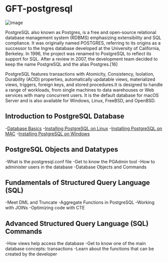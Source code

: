 # GFT-postgresql
![image](https://user-images.githubusercontent.com/22028539/123992699-39a55d00-d9a2-11eb-9731-533ebe786f6a.png)

PostgreSQL also known as Postgres, is a free and open-source relational database management system (RDBMS) emphasizing extensibility and SQL compliance. It was originally named POSTGRES, referring to its origins as a successor to the Ingres database developed at the University of California, Berkeley. In 1996, the project was renamed to PostgreSQL to reflect its support for SQL. After a review in 2007, the development team decided to keep the name PostgreSQL and the alias Postgres.[16]

PostgreSQL features transactions with Atomicity, Consistency, Isolation, Durability (ACID) properties, automatically updatable views, materialized views, triggers, foreign keys, and stored procedures.It is designed to handle a range of workloads, from single machines to data warehouses or Web services with many concurrent users. It is the default database for macOS Server and is also available for Windows, Linux, FreeBSD, and OpenBSD.

## Introduction to PostgreSQL Database
-[Database Basics](https://www.postgresqltutorial.com/what-is-postgresql/)
-[Installing PostgreSQL on Linux](https://www.postgresqltutorial.com/install-postgresql-linux/)
-[Installing PostgreSQL on MAC](https://www.postgresqltutorial.com/install-postgresql-macos/)
-[Installing PostgreSQL on Windows](https://www.postgresqltutorial.com/install-postgresql/)

## PostgreSQL Objects and Datatypes
-What is the postgresql.conf file
-Get to know the PGAdmin tool
-How to administer users in the database
-Database Objects and Commands

## Fundamentals of Structured Query Language (SQL)
-Meet DML and Truncate
-Aggregate Functions in PostgreSQL
-Working with JOINs
-Optimizing code with CTE

## Advanced Structured Query Language (SQL) Commands
-How views help access the database
-Get to know one of the main database concepts: transactions
-Learn about the functions that can be created by the developer

